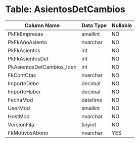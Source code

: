 # Table: AsientosDetCambios

| Column Name | Data Type | Nullable |
|-------------|-----------|----------|
| PkFkEmpresas | smallint | NO |
| PkFkAñoAsiento | nvarchar | NO |
| PkFkAsientos | int | NO |
| PkFkAsientosDet | int | NO |
| PkAsientosDetCambios_Iden | int | NO |
| FkContCtas | nvarchar | NO |
| ImporteDebe | decimal | NO |
| ImporteHaber | decimal | NO |
| FechaMod | datetime | NO |
| UserMod | smallint | NO |
| HostMod | nvarchar | NO |
| VersionFila | tinyint | NO |
| FkMotivosAbono | nvarchar | YES |
